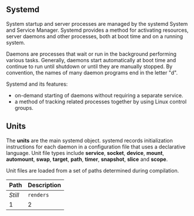 ## Systemd
System startup and server processes are managed by the systemd System and Service Manager. Systemd provides a method for activating resources, server daemons and other processes, both at boot time and on a running system. 

Daemons are processes that wait or run in the background performing various tasks. Generally, daemons start automatically at boot time and continue to run until shutdown or until they are manually stopped. By convention, the names of many daemon programs end in the letter "d".

Systemd and its features:
* on-demand starting of daemons without requiring a separate service.
* a method of tracking related processes together by using Linux control groups.

## Units
The **units** are the main systemd object.
systemd records initialization instructions for each daemon in a configuration file that uses a declarative language. Unit file types
include **service**, **socket**, **device**, **mount**, **automount**, **swap**, **target**, **path**, **timer**, **snapshot**, **slice** and **scope**.

Unit files are loaded from a set of paths determined during compilation. 


Path | Description | 
--- | --- |
*Still* | `renders` | 
1 | 2 | 

